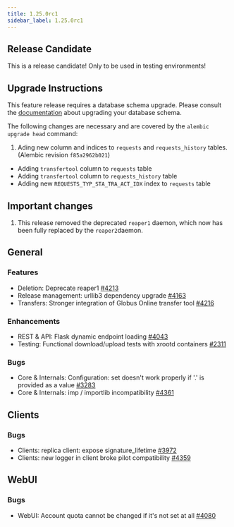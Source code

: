 ```yaml
---
title: 1.25.0rc1
sidebar_label: 1.25.0rc1
---
```


## Release Candidate

This is a release candidate! Only to be used in testing environments!

## Upgrade Instructions

This feature release requires a database schema upgrade. Please consult the [documentation](https://rucio.readthedocs.io/en/latest/database.html) about upgrading your database schema.

The following changes are necessary and are covered by the `alembic upgrade head` command:

1. Ading new column and indices to `requests` and `requests_history` tables. (Alembic revision `f85a2962b021`)

  - Adding `transfertool` column to `requests` table
  - Adding `transfertool` column to `requests_history` table
  - Adding new `REQUESTS_TYP_STA_TRA_ACT_IDX` index to `requests` table

## Important changes

1. This release removed the deprecated `reaper1` daemon, which now has been fully replaced by the `reaper2`daemon.
   
## General

### Features

- Deletion: Deprecate reaper1 [#4213](https://github.com/rucio/rucio/issues/4213)
- Release management: urllib3 dependency upgrade [#4163](https://github.com/rucio/rucio/issues/4163)
- Transfers: Stronger integration of Globus Online transfer tool [#4216](https://github.com/rucio/rucio/issues/4216)

### Enhancements

- REST & API: Flask dynamic endpoint loading [#4043](https://github.com/rucio/rucio/issues/4043)
- Testing: Functional download/upload tests with xrootd containers [#2311](https://github.com/rucio/rucio/issues/2311)

### Bugs

- Core & Internals: Configuration: set doesn't work properly if '.' is provided as a value [#3283](https://github.com/rucio/rucio/issues/3283)
- Core & Internals: imp / importlib incompatibility [#4361](https://github.com/rucio/rucio/issues/4361)

## Clients

### Bugs

- Clients: replica client: expose signature_lifetime [#3972](https://github.com/rucio/rucio/issues/3972)
- Clients: new logger in client broke pilot compatibility [#4359](https://github.com/rucio/rucio/issues/4359)
  
## WebUI

### Bugs

- WebUI: Account quota cannot be changed if it's not set at all [#4080](https://github.com/rucio/rucio/issues/4080)
